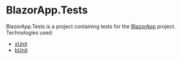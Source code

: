 # BlazorApp.Tests

BlazorApp.Tests is a project containing tests for the [BlazorApp](../../src/BlazorApp/) project. Technologies used:

- [xUnit](https://xunit.net/)
- [bUnit](https://bunit.dev/)
